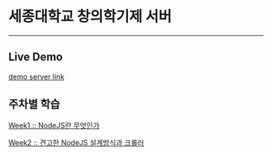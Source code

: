 # 세종대학교 창의학기제 서버
---------------------
## Live Demo
[demo server link](http://www.booreum.com)

## 주차별 학습

[Week1 :: NodeJS란 무엇인가](https://github.com/sejongCreativeSchool/creativeSchool-back/blob/master/week1/README.md)

[Week2 :: 견고한 NodeJS 설계방식과 크롤러](https://github.com/sejongCreativeSchool/creativeSchool-back/blob/master/week2/README.md)
